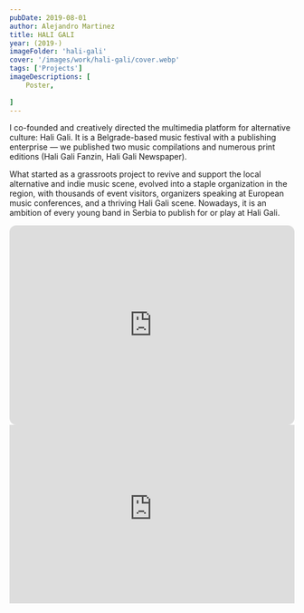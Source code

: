 ```yaml
---
pubDate: 2019-08-01
author: Alejandro Martinez
title: HALI GALI
year: (2019-)
imageFolder: 'hali-gali'
cover: '/images/work/hali-gali/cover.webp'
tags: ['Projects']
imageDescriptions: [
    Poster,
    
]
---
```


I co-founded and creatively directed the multimedia platform for alternative culture: Hali Gali. It is a Belgrade-based music festival with a publishing enterprise — we published two music compilations and numerous print editions (Hali Gali Fanzin, Hali Gali Newspaper). 

What started as a grassroots project to revive and support the local alternative and indie music scene, evolved into a staple organization in the region, with thousands of event visitors, organizers speaking at European music conferences, and a thriving Hali Gali scene. Nowadays, it is an ambition of every young band in Serbia to publish for or play at Hali Gali.

<iframe style="border-radius:12px" src="https://open.spotify.com/embed/album/5KlVJKUF5nsQETIUsMeIok?utm_source=generator&theme=0" width="100%" height="352" frameBorder="0" allowfullscreen="" allow="autoplay; clipboard-write; encrypted-media; fullscreen; picture-in-picture" loading="lazy"></iframe>

</br>
<iframe width="100%" height="315" src="https://www.youtube-nocookie.com/embed/bMkEerf6ue4?si=CbeLqZ_WSLLIu_AE&amp;controls=0" title="YouTube video player" frameborder="0" allow="accelerometer; autoplay; clipboard-write; encrypted-media; gyroscope; picture-in-picture; web-share" referrerpolicy="strict-origin-when-cross-origin" allowfullscreen></iframe>